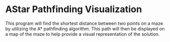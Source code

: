 # AStar Pathfinding Visualization
This program will find the shortest distance between two points on a maze by utilizing the A* pathfinding algorithm. This path will then be displayed on a map of the maze to help provide a visual representation of the solution.
